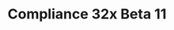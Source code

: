 ---
layout: post
title: Compliance 32x Beta 11
permalink: /compliance32x/B11
header-img: https://database.faithfulpack.net/images/website/posts/32x/B11.jpg

long_text: |
  Part 1 of Caves and Cliffs is here, and our awesome contributors have already delivered plenty of textures for it! Enjoy the all-new mobs and blocks of the update&#58; Discover the stunningly beautiful amethyst geodes and brutally slaughter masses of glow squids for glow ink sacs, only to find out that both of these features only have a single practical use. Now you can perform any of these, and much more, with the beauty of high-quality double-the-resolution textures! Oh, and also axolotls. Who doesn't love axolotls?

main_changelog: changelogs/compliance32

downloads:
  - 1.17 for Java Edition:
      GitHub: https://github.com/Faithful-Resource-Pack/Faithful-Java-32x/releases/download/beta-11/Compliance-32x-Java-Beta-11.zip
      CurseForge: https://www.curseforge.com/minecraft/texture-packs/faithful-32x/download/3358884
  - 1.17.0 for Bedrock Edition:
      GitHub: https://github.com/Faithful-Resource-Pack/Faithful-Bedrock-32x/releases/download/beta-11/Compliance-32x-Bedrock-Beta-11.mcpack
---